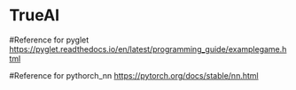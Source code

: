 # TrueAI

#Reference for pyglet 
https://pyglet.readthedocs.io/en/latest/programming_guide/examplegame.html

#Reference for pythorch_nn
https://pytorch.org/docs/stable/nn.html

